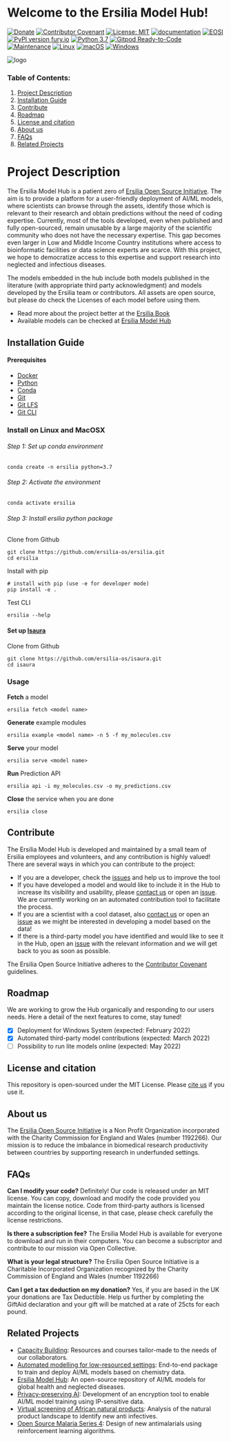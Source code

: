 # Welcome to the Ersilia Model Hub!

[![Donate](https://img.shields.io/badge/Donate-PayPal-green.svg)](https://www.paypal.com/uk/fundraiser/charity/4145012) [![Contributor Covenant](https://img.shields.io/badge/Contributor%20Covenant-v2.0%20adopted-ff69b4.svg)](code_of_conduct.md) [![License: MIT](https://img.shields.io/badge/License-MIT-yellow.svg)](https://opensource.org/licenses/MIT) [![documentation](https://img.shields.io/badge/-Documentation-purple?logo=read-the-docs&logoColor=white)](https://ersilia.gitbook.io/ersilia-book/) [![EOSI](https://circleci.com/gh/ersilia-os/ersilia.svg?style=svg)](https://circleci.com/gh/ersilia-os/ersilia) [![PyPI version fury.io](https://badge.fury.io/py/ersilia.svg)](https://pypi.python.org/pypi/ersilia/) [![Python 3.7](https://img.shields.io/badge/python-3.7-blue.svg)](https://www.python.org/downloads/release/python-370/) [![Gitpod Ready-to-Code](https://img.shields.io/badge/Gitpod-ready--to--code-blue?logo=gitpod)](https://gitpod.io/#https://github.com/ersilia-os/ersilia) [![Maintenance](https://img.shields.io/badge/Maintained%3F-yes-green.svg)](https://GitHub.com/Naereen/StrapDown.js/graphs/commit-activity) [![Linux](https://svgshare.com/i/Zhy.svg)](https://svgshare.com/i/Zhy.svg) [![macOS](https://svgshare.com/i/ZjP.svg)](https://svgshare.com/i/ZjP.svg) [![Windows](https://svgshare.com/i/ZhY.svg)](https://svgshare.com/i/ZhY.svg)

![logo](https://raw.githubusercontent.com/ersilia-os/ersilia/master/assets/Ersilia_Plum.png)

### Table of Contents:
1. [Project Description](#project-description)
2. [Installation Guide](#installation-guide)
3. [Contribute](#contribute)
4. [Roadmap](#roadmap)
5. [License and citation](#license-and-citation)
6. [About us](#about-us)
7. [FAQs](#faqs)
8. [Related Projects](#related-projects)
# Project Description
The Ersilia Model Hub is a patient zero of [Ersilia Open Source Initiative](https://ersilia.io). The aim is to provide a platform for a user-friendly deployment of AI/ML models, where scientists can browse through the assets, identify those which is relevant to their research and obtain predictions without the need of coding expertise. Currently, most of the tools developed, even when published and fully open-sourced, remain unusable by a large majority of the scientific community who does not have the necessary expertise. This gap becomes even larger in Low and Middle Income Country institutions where access to bioinformatic facilities or data science experts are scarce. With this project, we hope to democratize access to this expertise and support research into neglected and infectious diseases.

The models embedded in the hub include both models published in the literature (with appropriate third party acknowledgment) and models developed by the Ersilia team or contributors. All assets are open source, but please do check the Licenses of each model before using them.

* Read more about the project better at the [Ersilia Book](https://ersilia.gitbook.io/ersilia-book/)
* Available models can be checked at [Ersilia Model Hub](https://airtable.com/shr9sYjL70nnHOUrP/tblZGe2a2XeBxrEHP)

## Installation Guide
#### Prerequisites
- [Docker](https://docs.docker.com/engine/install/)
- [Python](https://www.python.org/downloads/)
- [Conda](https://docs.conda.io/projects/conda/en/latest/user-guide/install/index.html)
- [Git](https://git-scm.com/book/en/v2/Getting-Started-Installing-Git)
- [Git LFS](https://git-lfs.github.com/)
- [Git CLI](https://cli.github.com/manual/installation)
### Install on Linux and MacOSX
###### Step 1: Set up conda environment
```
conda create -n ersilia python=3.7
```
###### Step 2: Activate the environment
```
conda activate ersilia
```
###### Step 3: Install ersilia python package
Clone from Github
```
git clone https://github.com/ersilia-os/ersilia.git
cd ersilia
```
Install with pip
```
# install with pip (use -e for developer mode)
pip install -e .
```
Test CLI    
```
ersilia --help
```
#### Set up [Isaura](https://github.com/ersilia-os/isaura)
Clone from Github
```
git clone https://github.com/ersilia-os/isaura.git
cd isaura
```
### Usage
**Fetch** a model
```
ersilia fetch <model name>
```
**Generate** example modules
```
ersilia example <model name> -n 5 -f my_molecules.csv
```
**Serve** your model
```
ersilia serve <model name>
```
**Run** Prediction API
```
ersilia api -i my_molecules.csv -o my_predictions.csv
```
**Close** the service when you are done
```
ersilia close
```
## Contribute
The Ersilia Model Hub is developed and maintained by a small team of Ersilia employees and volunteers, and any contribution is highly valued! There are several ways in which you can contribute to the project:
- If you are a developer, check the [issues](https://github.com/ersilia-os/ersilia/issues) and help us to improve the tool
- If you have developed a model and would like to include it in the Hub to increase its visibility and usability, please [contact us](https://ersilia.io) or open an [issue](https://github.com/ersilia-os/ersilia/issues). We are currently working on an automated contribution tool to facilitate the process.
- If you are a scientist with a cool dataset, also [contact us](https://ersilia.io) or open an [issue](https://github.com/ersilia-os/ersilia/issues) as we might be interested in developing a model based on the data!
- If there is a third-party model you have identified and would like to see it in the Hub, open an [issue](https://github.com/ersilia-os/ersilia/issues) with the relevant information and we will get back to you as soon as possible.

The Ersilia Open Source Initiative adheres to the [Contributor Covenant](https://ersilia.gitbook.io/ersilia-wiki/code-of-conduct) guidelines.

## Roadmap
We are working to grow the Hub organically and responding to our users needs. Here a detail of the next features to come, stay tuned!

- [x] Deployment for Windows System (expected: February 2022)
- [x] Automated third-party model contributions (expected: March 2022)
- [ ] Possibility to run lite models online (expected: May 2022)
## License and citation
This repository is open-sourced under the MIT License.
Please [cite us](https://github.com/ersilia-os/ersilia/blob/master/CITATION.cff) if you use it.
## About us
The [Ersilia Open Source Initiative](https://ersilia.io) is a Non Profit Organization incorporated with the Charity Commission for England and Wales (number 1192266). Our mission is to reduce the imbalance in biomedical research productivity between countries by supporting research in underfunded settings.

## FAQs
**Can I modify your code?**
Definitely! Our code is released under an MIT license. You can copy, download and modify the code provided you maintain the license notice. Code from third-party authors is licensed according to the original license, in that case, please check carefully the license restrictions.

**Is there a subscription fee?** 
The Ersilia Model Hub is available for everyone to download and run in their computers. You can become a subscriptor and contribute to our mission via Open Collective.

**What is your legal structure?** 
The Ersilia Open Source Initiative is a Charitable Incorporated Organization recognized by the Charity Commission of England and Wales (number 1192266)

**Can I get a tax deduction on my donation?** 
Yes, if you are based in the UK your donations are Tax Deductible. Help us further by completing the GiftAid declaration and your gift will be matched at a rate of 25cts for each pound.

## Related Projects
- [Capacity Building](https://www.ersilia.io/capacity-building): Resources and courses tailor-made to the needs of our collaborators.
- [Automated modelling for low-resourced settings](https://github.com/ersilia-os/zaira-chem): End-to-end package to train and deploy AI/ML models based on chemistry data.
- [Ersilia Model Hub](https://ersilia.gitbook.io/ersilia-book/): An open-source repository of AI/ML models for global health and neglected diseases.
- [Privacy-preserving AI](https://www.ersilia.io/coming-soon): Development of an encryption tool to enable AI/ML model training using IP-sensitive data.
- [Virtual screening of African natural products](https://www.ersilia.io/coming-soon): Analysis of the natural product landscape to identify new anti infectives.
- [Open Source Malaria Series 4](https://github.com/ersilia-os/osm-series4-candidates-2): Design of new antimalarials using reinforcement learning algorithms.


